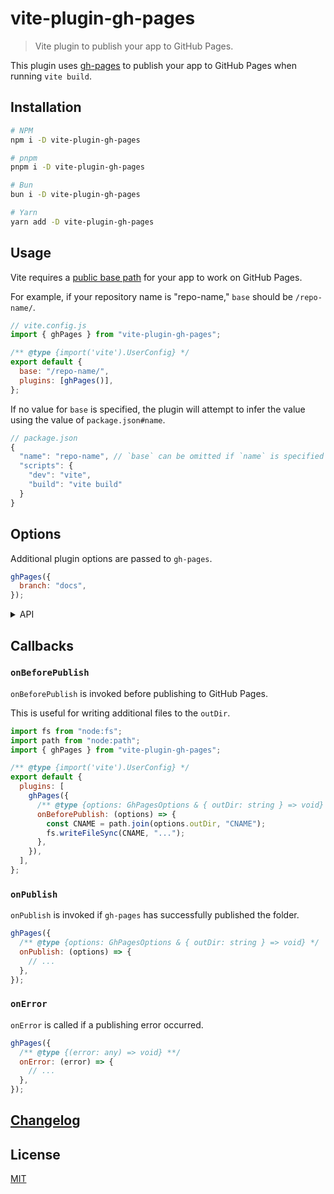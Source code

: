 # vite-plugin-gh-pages

> Vite plugin to publish your app to GitHub Pages.

This plugin uses [gh-pages](https://github.com/tschaub/gh-pages) to publish your app to GitHub Pages when running `vite build`.

## Installation

```bash
# NPM
npm i -D vite-plugin-gh-pages

# pnpm
pnpm i -D vite-plugin-gh-pages

# Bun
bun i -D vite-plugin-gh-pages

# Yarn
yarn add -D vite-plugin-gh-pages
```

## Usage

Vite requires a [public base path](https://vitejs.dev/guide/build.html#public-base-path) for your app to work on GitHub Pages.

For example, if your repository name is "repo-name," `base` should be `/repo-name/`.

```js
// vite.config.js
import { ghPages } from "vite-plugin-gh-pages";

/** @type {import('vite').UserConfig} */
export default {
  base: "/repo-name/",
  plugins: [ghPages()],
};
```

If no value for `base` is specified, the plugin will attempt to infer the value using the value of `package.json#name`.

```js
// package.json
{
  "name": "repo-name", // `base` can be omitted if `name` is specified
  "scripts": {
    "dev": "vite",
    "build": "vite build"
  }
}
```

## Options

Additional plugin options are passed to `gh-pages`.

```js
ghPages({
  branch: "docs",
});
```

<details><summary>API</summary>

```ts
interface GhPagesOptions {
  /**
   * Specify the branch to push to.
   * @default "gh-pages"
   */
  branch?: string;

  /**
   * Destination folder in the publish branch.
   * @default "."
   */
  dest?: string;

  /**
   * Add files, never remove existing ones.
   * @default false
   */
  add?: boolean;

  /**
   * Callback called before `git add`.
   * @default null;
   */
  beforeAdd?: null | Function;

  /**
   * `true` by default for `.nojekyll` to be included.
   * @default true
   */
  dotfiles?: boolean;

  /**
   * Path to your Git executable.
   * @default "git"
   */
  git?: string;

  /**
   * Commit message for all commits.
   * @default "Updates"
   */
  message?: string;

  /**
   * Use `remove` instead.
   * @deprecate
   */
  only?: string;

  /**
   * Push branch to remote.
   * Set to `false` to commit without pushing.
   * @default true
   */
  push?: boolean;

  /**
   * Force push new commit without parent history.
   * @default true
   */
  history?: boolean;

  /**
   * Name of the remote to push to.
   * @default "origin"
   */
  remote?: string;

  /**
   * Removes files that match the given pattern.
   * @default "."
   */
  remove?: string;

  /**
   * URL for the remote origin of the git repository.
   * @default [current remote URL]
   */
  repo?: string;

  /**
   * Avoid showing repository URLs or other information in errors.
   * @default false
   */
  silent?: boolean;

  /**
   * Select files to be published that match the given pattern.
   * @default "**\/*"
   */
  src?: string | string[];

  /**
   * Create a tag after committing changes on the target branch.
   * @default ""
   */
  tag?: string;

  /**
   * Git user metadata.
   * Required for Git to commit.
   * @default null
   */
  user?: null | {
    name: string;
    email: string;
  };
}
```

</details>

## Callbacks

### `onBeforePublish`

`onBeforePublish` is invoked before publishing to GitHub Pages.

This is useful for writing additional files to the `outDir`.

```js
import fs from "node:fs";
import path from "node:path";
import { ghPages } from "vite-plugin-gh-pages";

/** @type {import('vite').UserConfig} */
export default {
  plugins: [
    ghPages({
      /** @type {options: GhPagesOptions & { outDir: string } => void} */
      onBeforePublish: (options) => {
        const CNAME = path.join(options.outDir, "CNAME");
        fs.writeFileSync(CNAME, "...");
      },
    }),
  ],
};
```

### `onPublish`

`onPublish` is invoked if `gh-pages` has successfully published the folder.

```js
ghPages({
  /** @type {options: GhPagesOptions & { outDir: string } => void} */
  onPublish: (options) => {
    // ...
  },
});
```

### `onError`

`onError` is called if a publishing error occurred.

```js
ghPages({
  /** @type {(error: any) => void} **/
  onError: (error) => {
    // ...
  },
});
```

## [Changelog](CHANGELOG.md)

## License

[MIT](LICENSE)
